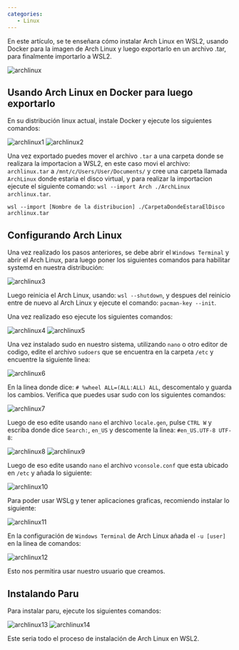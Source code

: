 ```yaml
---
categories: 
   - Linux
---
```


En este artículo, se te enseñara cómo instalar Arch Linux en WSL2, usando Docker para la imagen de Arch Linux y luego exportarlo en un archivo .tar, para finalmente importarlo a WSL2.

![archlinux](https://dylanmeca.github.io/assets/img/archlinux-15.png)

## Usando Arch Linux en Docker para luego exportarlo

En su distribución linux actual, instale Docker y ejecute los siguientes comandos:

![archlinux1](https://dylanmeca.github.io/assets/img/archlinux-1.png)
![archlinux2](https://dylanmeca.github.io/assets/img/archlinux-2.png)

Una vez exportado puedes mover el archivo ```.tar``` a una carpeta donde se realizara la importacion a WSL2, en este caso 
movi el archivo: ```archlinux.tar``` a ```/mnt/c/Users/User/Documents/``` y cree una carpeta llamada ```ArchLinux``` donde estaria el disco virtual, 
y para realizar la importacion ejecute el siguiente comando: ```wsl --import Arch ./ArchLinux archlinux.tar```.

```shell
wsl --import [Nombre de la distribucion] ./CarpetaDondeEstaraElDisco archlinux.tar
```

## Configurando Arch Linux

Una vez realizado los pasos anteriores, se debe abrir el ```Windows Terminal``` y abrir el Arch Linux, para luego poner los siguientes comandos para habilitar systemd en nuestra distribución: 

![archlinux3](https://dylanmeca.github.io/assets/img/archlinux-3.png)

Luego reinicia el Arch Linux, usando: ```wsl --shutdown```, y despues del reinicio entre de nuevo al Arch Linux y ejecute el comando: ```pacman-key --init```.

Una vez realizado eso ejecute los siguientes comandos: 

![archlinux4](https://dylanmeca.github.io/assets/img/archlinux-4.png)
![archlinux5](https://dylanmeca.github.io/assets/img/archlinux-5.png)

Una vez instalado sudo en nuestro sistema, utilizando ```nano``` o otro editor de codigo, edite el archivo ```sudoers``` que se encuentra en la carpeta ```/etc``` y encuentre la siguiente linea:

![archlinux6](https://dylanmeca.github.io/assets/img/archlinux-6.png)

En la linea donde dice: ```# %wheel ALL=(ALL:ALL) ALL```, descomentalo y guarda los cambios. Verifica que puedes usar sudo con los siguientes comandos:

![archlinux7](https://dylanmeca.github.io/assets/img/archlinux-7.png)

Luego de eso edite usando ```nano``` el archivo ```locale.gen```, pulse ```CTRL W``` y escriba donde dice ```Search:```, ```en_US``` y descomente la linea: ```#en_US.UTF-8 UTF-8```:

![archlinux8](https://dylanmeca.github.io/assets/img/archlinux-8.png)
![archlinux9](https://dylanmeca.github.io/assets/img/archlinux-9.png)

Luego de eso edite usando ```nano``` el archivo ```vconsole.conf``` que esta ubicado en ```/etc``` y añada lo siguiente:

![archlinux10](https://dylanmeca.github.io/assets/img/archlinux-10.png)

Para poder usar WSLg y tener aplicaciones graficas, recomiendo instalar lo siguiente:

![archlinux11](https://dylanmeca.github.io/assets/img/archlinux-11.png)

En la configuración de ```Windows Terminal``` de Arch Linux añada el ```-u [user]``` en la linea de comandos:

![archlinux12](https://dylanmeca.github.io/assets/img/archlinux-12.png)

Esto nos permitira usar nuestro usuario que creamos.

## Instalando Paru

Para instalar paru, ejecute los siguientes comandos:

![archlinux13](https://dylanmeca.github.io/assets/img/archlinux-13.png)
![archlinux14](https://dylanmeca.github.io/assets/img/archlinux-14.png)

Este seria todo el proceso de instalación de Arch Linux en WSL2.
